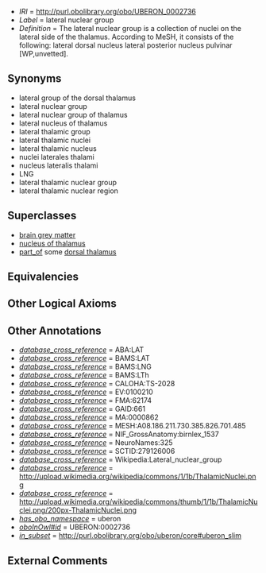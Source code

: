  * *IRI* = http://purl.obolibrary.org/obo/UBERON_0002736
 * *Label* = lateral nuclear group
 * *Definition* = The lateral nuclear group is a collection of nuclei on the lateral side of the thalamus. According to MeSH, it consists of the following: lateral dorsal nucleus lateral posterior nucleus pulvinar [WP,unvetted].

## Synonyms

 * lateral group of the dorsal thalamus
 * lateral nuclear group
 * lateral nuclear group of thalamus
 * lateral nucleus of thalamus
 * lateral thalamic group
 * lateral thalamic nuclei
 * lateral thalamic nucleus
 * nuclei laterales thalami
 * nucleus lateralis thalami
 * LNG
 * lateral thalamic nuclear group
 * lateral thalamic nuclear region

## Superclasses

 * [brain grey matter](../../UBERON/28/UBERON_0003528.md)
 * [nucleus of thalamus](../../UBERON/92/UBERON_0007692.md)
 * [part_of](../../BFO/50/BFO_0000050.md) some [dorsal thalamus](../../UBERON/03/UBERON_0004703.md)

## Equivalencies


## Other Logical Axioms


## Other Annotations

 * *[database_cross_reference](../../ef/oboInOwl#hasDbXref.md)* = ABA:LAT
 * *[database_cross_reference](../../ef/oboInOwl#hasDbXref.md)* = BAMS:LAT
 * *[database_cross_reference](../../ef/oboInOwl#hasDbXref.md)* = BAMS:LNG
 * *[database_cross_reference](../../ef/oboInOwl#hasDbXref.md)* = BAMS:LTh
 * *[database_cross_reference](../../ef/oboInOwl#hasDbXref.md)* = CALOHA:TS-2028
 * *[database_cross_reference](../../ef/oboInOwl#hasDbXref.md)* = EV:0100210
 * *[database_cross_reference](../../ef/oboInOwl#hasDbXref.md)* = FMA:62174
 * *[database_cross_reference](../../ef/oboInOwl#hasDbXref.md)* = GAID:661
 * *[database_cross_reference](../../ef/oboInOwl#hasDbXref.md)* = MA:0000862
 * *[database_cross_reference](../../ef/oboInOwl#hasDbXref.md)* = MESH:A08.186.211.730.385.826.701.485
 * *[database_cross_reference](../../ef/oboInOwl#hasDbXref.md)* = NIF_GrossAnatomy:birnlex_1537
 * *[database_cross_reference](../../ef/oboInOwl#hasDbXref.md)* = NeuroNames:325
 * *[database_cross_reference](../../ef/oboInOwl#hasDbXref.md)* = SCTID:279126006
 * *[database_cross_reference](../../ef/oboInOwl#hasDbXref.md)* = Wikipedia:Lateral_nuclear_group
 * *[database_cross_reference](../../ef/oboInOwl#hasDbXref.md)* = http://upload.wikimedia.org/wikipedia/commons/1/1b/ThalamicNuclei.png
 * *[database_cross_reference](../../ef/oboInOwl#hasDbXref.md)* = http://upload.wikimedia.org/wikipedia/commons/thumb/1/1b/ThalamicNuclei.png/200px-ThalamicNuclei.png
 * *[has_obo_namespace](../../ce/oboInOwl#hasOBONamespace.md)* = uberon
 * *[oboInOwl#id](../../id/oboInOwl#id.md)* = UBERON:0002736
 * *[in_subset](../../et/oboInOwl#inSubset.md)* = http://purl.obolibrary.org/obo/uberon/core#uberon_slim

## External Comments

